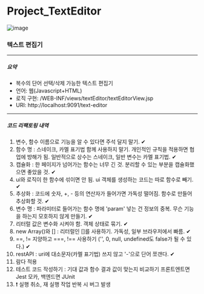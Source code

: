 # Project_TextEditor
![image](https://user-images.githubusercontent.com/80368430/140741326-4bae7f4b-de3b-464f-ae14-652dda9df612.PNG)

<h3>텍스트 편집기</h3>

<hr>

<h5>요약</h5>
<ul>
  <li>복수의 단어 선택/삭제 가능한 텍스트 편집기</li>
  <li>언어: 웹(Javascript+HTML)</li>
  <li>로직 구현: /WEB-INF/views/textEditor/textEditorView.jsp</li>
  <li>URI: http://localhost:9091/text-editor</li>
</ul>

<hr>

<h5>코드 리팩토링 내역</h5>
<ol>
  <li>변수, 함수 이름으로 기능을 알 수 있다면 주석 달지 말기. ✔</li>
	<li>함수 명 : 스네이크, 카멜 표기법 함께 사용하지 말기. 개인적인 규칙을 적용하면 협업에 방해가 됨. 일반적으로 상수는 스네이크, 일반 변수는 카멜 표기법. ✔</li>
	<li>캡슐화 : 한 페이지가 넘어가는 함수는 너무 긴 것. 분리할 수 있는 부분을 캡슐화했으면 좋았을 것. ✔</li>
	<li>ui와 로직이 한 함수에 섞이면 안 됨. ui 객체를 생성하는 코드는 따로 함수로 빼기. ✔</li>
	<li>추상화 : 코드에 숫자, +, - 등의 연산자가 들어가면 가독성 떨어짐. 함수로 만들어 추상화할 것. ✔</li>
	<li>변수 명 : 파라미터로 들어가는 함수 명에 'param' 넣는 건 정보의 중복. 무슨 기능을 하는지 모호하지 않게 만들기. ✔</li>
	<li>리터럴 값은 변수화 시켜야 함. 객체 상태로 묶기. ✔</li>
	<li>new Array()와 [] : 리터럴인 []를 사용하기. 가독성, 일부 브라우저에서 빠름. ✔</li> 
	<li>==, != 지양하고 ===, !== 사용하기 ('', 0, null, undefined도 false가 될 수 있다.) ✔</li>
	<li>restAPI : uri에 대소문자(카멜 표기법) 쓰지 않고 '-'으로 단어 쪼갠다. ✔</li>
  <li>람다 적용</li>
  <li>테스트 코드 작성하기 : 기대 값과 함수 결과 값이 맞는지 비교하기 프론트엔트면 Jest 모카, 백엔드면 JUnit</li>
  <li>❗ 실행 취소, 재 실행 작업 반복 시 버그 발생</li>
</ol>


